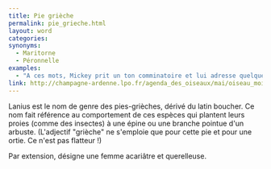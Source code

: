 ```yaml
---
title: Pie grièche
permalink: pie_grieche.html
layout: word
categories:
synonyms:
  - Maritorne
  - Péronnelle
examples:
  - "A ces mots, Mickey prit un ton comminatoire et lui adresse quelques privautés : il la traite &quot;espèce de&quot;<br /><br />réponse a : péronnelle !<br />réponse b : pie grièche !<br />réponse c : poissarde !<br />réponse d : pôv' cloche !<br />(cf. Histoires)"
link: http://champagne-ardenne.lpo.fr/agenda_des_oiseaux/mai/oiseau_mois.htm
---
```


Lanius est le nom de genre des pies-grièches, dérivé du latin boucher. Ce nom fait référence au comportement de ces espèces qui plantent leurs proies (comme des insectes) à une épine ou une branche pointue d'un arbuste. (L'adjectif &quot;grièche&quot; ne s'emploie que pour cette pie et pour une ortie. Ce n'est pas flatteur !)

Par extension, désigne une femme acariâtre et querelleuse.

